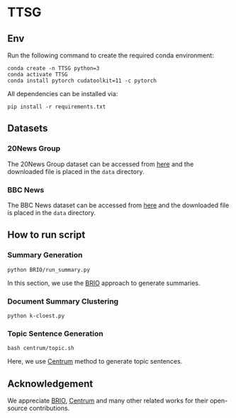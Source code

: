# TTSG

<!-- <div align="center">
    <img src="./files/TTSG_framework.png" width="70%" height="auto" />
</div> -->

## Env

Run the following command to create the required conda environment:

```
conda create -n TTSG python=3
conda activate TTSG
conda install pytorch cudatoolkit=11 -c pytorch
```

All dependencies can be installed via:

```
pip install -r requirements.txt
```

## Datasets

### 20News Group

The 20News Group dataset can be accessed from [here](https://huggingface.co/datasets/SetFit/20_newsgroups) and the downloaded file is placed in the `data` directory.

### BBC News

The BBC News dataset can be accessed from [here](https://huggingface.co/datasets/SetFit/bbc-news) and the downloaded file is placed in the `data` directory.


## How to run script

### Summary Generation
```
python BRIO/run_summary.py
```
In this section, we use the [BRIO](https://github.com/yixinL7/BRIO) approach to generate summaries.


### Document Summary Clustering
```
python k-cloest.py
```

### Topic Sentence Generation
```
bash centrum/topic.sh
```
Here, we use [Centrum](https://github.com/ratishsp/centrum) method to generate topic sentences.

## Acknowledgement

We appreciate [BRIO](https://github.com/yixinL7/BRIO), [Centrum](https://github.com/ratishsp/centrum) and many other related works for their open-source contributions.
